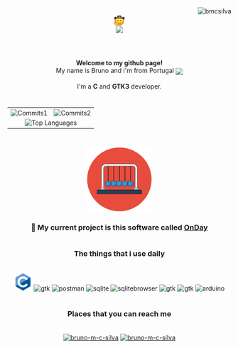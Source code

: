 <div align="right">
  <img src="https://komarev.com/ghpvc/?username=bmcsilva&label=People%20who%20miss%20clicked&color=0055ff&style=plastic" alt="bmcsilva" />
</div>  

<div align="center">
  <img src="https://github.com/bmcsilva/bmcsilva/blob/main/attachments/howdy.png" align="center" style="width: 5%" /> </br>  
  <img src="https://readme-typing-svg.demolab.com?font=Montserrat&weight=600&pause=1000&color=64F760&center=true&vCenter=true&width=435&lines=Howdy+partner!"/>
  <h1></h1>
</div>  

<div align="center">
  </br><b> Welcome to my github page!</b></br> My name is Bruno and i'm from Portugal <img src="https://cdn-icons-png.flaticon.com/512/10601/10601006.png" align="center" style="width: 1%" /> </br></br> I'm a <b>C</b> and <b>GTK3</b> developer.  </br> 
  <h1></h1>
</div>  

<table>
  <tr>
    <td>
      <img src="https://github-readme-stats-nine-psi-64.vercel.app/api?username=bmcsilva&show_icons=true&theme=tokyonight&locale=en&include_all_commits=true&count_private=true" alt="Commits1" align="center">
    </td>
    <td>
      <img src="https://github-readme-streak-stats.herokuapp.com/?user=bmcsilva&theme=dark" alt="Commits2" align="center">
    </td>
  </tr>
  <tr>
    <td colspan="2" align="center">
      <img src="https://github-readme-stats-nine-psi-64.vercel.app/api/top-langs/?username=bmcsilva&show_icons=true&theme=tokyonight&locale=en&layout=compact" alt="Top Languages">
    </td>
  </tr>
</table>
  
  <h1></h1>
  
</div>

<div align="center">
  
  <img src="https://github.com/bmcsilva/bmcsilva/blob/main/attachments/motion-design-icon.gif" align="center" style="width: 30%" /> <h3>🔨 My current project is this software called <a href="https://www.onday.pt/"><b>OnDay</b></a></h3>
  <h1></h1>
</div>  

<div align="center">
  <h3>The things that i use daily</h3></br>
  <img src="https://raw.githubusercontent.com/devicons/devicon/master/icons/c/c-original.svg" alt="c" width="40" height="40"/>
  <img src="https://upload.wikimedia.org/wikipedia/commons/7/71/GTK_logo.svg" alt="gtk" width="40" height="40"/>
  <img src="https://www.vectorlogo.zone/logos/getpostman/getpostman-icon.svg" alt="postman" width="40" height="40"/>
  <img src="https://www.vectorlogo.zone/logos/sqlite/sqlite-icon.svg" alt="sqlite" width="40" height="40"/> 
  <img src="https://sqlitebrowser.org/images/sqlitebrowser.svg" alt="sqlitebrowser" width="40" height="40"/> 
  <img src="https://resources.jetbrains.com/storage/products/company/brand/logos/CLion_icon.svg" alt="gtk" width="40" height="40"/>
  <img src="https://code.visualstudio.com/assets/images/code-stable.png" alt="gtk" width="40" height="40"/>
  <img src="https://cdn.worldvectorlogo.com/logos/arduino-1.svg" alt="arduino" width="40" height="40"/>
  <h1></h1>
</div>

<div align="center">
  <h3>Places that you can reach me</h3></br>
  <a href="https://linkedin.com/in/bruno-m-c-silva" target="blank"><img align="center" src="https://raw.githubusercontent.com/rahuldkjain/github-profile-readme-generator/master/src/images/icons/Social/linked-in-alt.svg" alt="bruno-m-c-silva" height="30" width="40" /></a>
    <a href="https://discord.com/users/513401442267037714" target="blank"><img align="center" src="https://assets-global.website-files.com/6257adef93867e50d84d30e2/636e0a69f118df70ad7828d4_icon_clyde_blurple_RGB.svg" alt="bruno-m-c-silva" height="30" width="40" /></a>
  <h1></h1>
</div>
